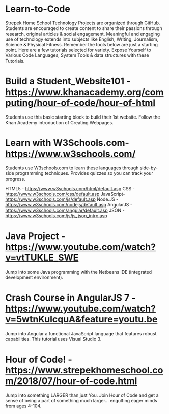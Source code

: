 # Learn-to-Code
Strepek Home School Technology Projects are organized through GitHub.  Students are encouraged to create content to share their passions through research, original articles &amp; social engagement.  Meaningful and engaging use of technology extends into subjects like English, Writing, Journalism, Science &amp; Physical Fitness.  Remember the tools below are just a starting point.  Here are a few tutorials selected for variety.  Expose Yourself to Various Code Languages, System Tools & data structures with these Tutorials.


# Build a Student_Website101 - https://www.khanacademy.org/computing/hour-of-code/hour-of-html
Students use this basic starting block to build their 1st website. Follow the Khan Academy introduction of Creating Webpages.

# Learn with W3Schools.com- https://www.w3schools.com/
Students use W3schools.com to learn these languages through side-by-side programming techniques.  Provides quizzes so you can track your progress.  

HTML5     - https://www.w3schools.com/html/default.asp
CSS       - https://www.w3schools.com/css/default.asp
JavaScript- https://www.w3schools.com/js/default.asp
Node.JS   - https://www.w3schools.com/nodejs/default.asp
AngularJS - https://www.w3schools.com/angular/default.asp
JSON      - https://www.w3schools.com/js/js_json_intro.asp 



# Java Project - https://www.youtube.com/watch?v=vtTUKLE_SWE
Jump into some Java programming with the Netbeans IDE (integrated development environment).

# Crash Course in AngularJS 7 - https://www.youtube.com/watch?v=5wtnKulcquA&feature=youtu.be
Jump into Angular a functional JavaScript language that features robust capabilities. This tutorial uses Visual Studio 3. 

# Hour of Code! - https://www.strepekhomeschool.com/2018/07/hour-of-code.html
Jump into something LARGER than just You.  Join Hour of Code and get a sense of being a part of something much larger... engulfing eager minds from ages 4-104.




